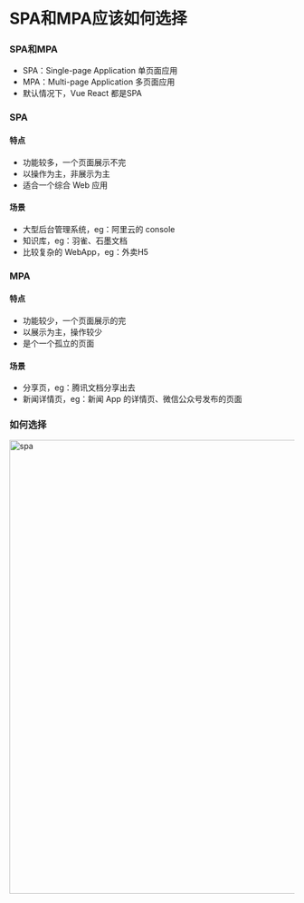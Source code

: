 
# SPA和MPA应该如何选择

### SPA和MPA
- SPA：Single-page Application 单页面应用
- MPA：Multi-page Application 多页面应用
- 默认情况下，Vue React 都是SPA

### SPA
#### 特点
- 功能较多，一个页面展示不完
- 以操作为主，非展示为主
- 适合一个综合 Web 应用

#### 场景
- 大型后台管理系统，eg：阿里云的 console
- 知识库，eg：羽雀、石墨文档
- 比较复杂的 WebApp，eg：外卖H5


### MPA
#### 特点
- 功能较少，一个页面展示的完
- 以展示为主，操作较少
- 是个一个孤立的页面

#### 场景
- 分享页，eg：腾讯文档分享出去
- 新闻详情页，eg：新闻 App 的详情页、微信公众号发布的页面


### 如何选择
<img :src="$withBase('/assets/notes-images/project/spa.png')" alt="spa" width="800">